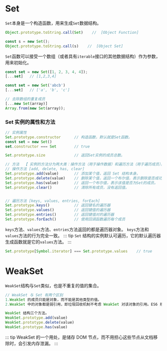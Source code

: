 # Set

`Set`本身是一个构造函数，用来生成`Set`数据结构。
```js
Object.prototype.toString.call(Set)    //  [Object Function] 

const s = new Set();
Object.prototype.toString.call(s)    //  [Object Set] 
```
`Set`函数可以接受一个数组（或者具有`iterable`接口的其他数据结构）作为参数，用来初始化。 
```js
const set = new Set([1, 2, 3, 4, 4]);
[...set]   // [1,2,3,4]

const set = new Set('abcb')
[...set]   // ['a', 'b', 'c']
```

```js
// 去除数组的重复成员
[...new Set(array)]
Array.from(new Set(array));
```
### Set 实例的属性和方法 
```js
// 实例属性
Set.prototype.constructor      // 构造函数，默认就是Set函数。
const set = new Set()
set.constructor === Set        // true

Set.prototype.size             // 返回Set实例的成员总数。

// 方法  【 实例的方法分为两大类：操作方法（用于操作数据）和遍历方法（用于遍历成员）。】
// 操作方法 [add, delete, has, clear]
Set.prototype.add(value)       // 添加某个值，返回 Set 结构本身。
Set.prototype.delete(value)    // 删除某个值，返回一个布尔值，表示删除是否成功。
Set.prototype.has(value)       // 返回一个布尔值，表示该值是否为Set的成员。
Set.prototype.clear()          // 清除所有成员，没有返回值。


// 遍历方法 [keys, values, entries, forEach]
Set.prototype.keys()           // 返回键名的遍历器
Set.prototype.values()         // 返回键值的遍历器
Set.prototype.entries()        // 返回键值对的遍历器
Set.prototype.forEach()        // 使用回调函数遍历每个成员
```
`keys`方法、`values`方法、`entries`方法返回的都是遍历器对象。
`keys`方法和`values`方法的行为完全一致。
::: tip
`Set` 结构的实例默认可遍历，它的默认遍历器生成函数就是它的`values`方法。
:::
```js
Set.prototype[Symbol.iterator] === Set.prototype.values    // true
```

# WeakSet
`WeakSet`结构与`Set`类似，也是不重复的值的集合。
```js
// WeakSet 与 Set 有两个区别 
1.WeakSet 的成员只能是对象，而不能是其他类型的值。
2.WeakSet 中的对象都是弱引用，即垃圾回收机制不考虑 WeakSet 对该对象的引用。ES6 规定 WeakSet 不可遍历。

WeakSet 结构三个方法。
WeakSet.prototype.add(value) 
WeakSet.prototype.delete(value)
WeakSet.prototype.has(value)
```
::: tip
WeakSet 的一个用处，是储存 DOM 节点，而不用担心这些节点从文档移除时，会引发内存泄漏。
:::